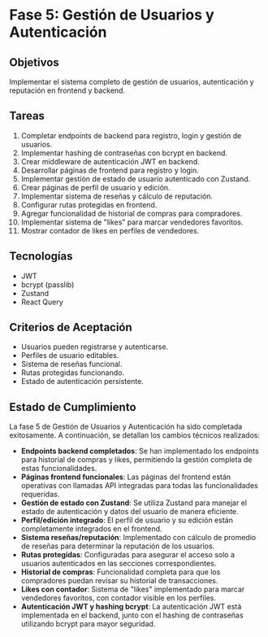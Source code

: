 # Fase 5: Gestión de Usuarios y Autenticación

## Objetivos
Implementar el sistema completo de gestión de usuarios, autenticación y reputación en frontend y backend.

## Tareas
1. Completar endpoints de backend para registro, login y gestión de usuarios.
2. Implementar hashing de contraseñas con bcrypt en backend.
3. Crear middleware de autenticación JWT en backend.
4. Desarrollar páginas de frontend para registro y login.
5. Implementar gestión de estado de usuario autenticado con Zustand.
6. Crear páginas de perfil de usuario y edición.
7. Implementar sistema de reseñas y cálculo de reputación.
8. Configurar rutas protegidas en frontend.
9. Agregar funcionalidad de historial de compras para compradores.
10. Implementar sistema de "likes" para marcar vendedores favoritos.
11. Mostrar contador de likes en perfiles de vendedores.

## Tecnologías
- JWT
- bcrypt (passlib)
- Zustand
- React Query

## Criterios de Aceptación
- Usuarios pueden registrarse y autenticarse.
- Perfiles de usuario editables.
- Sistema de reseñas funcional.
- Rutas protegidas funcionando.
- Estado de autenticación persistente.
## Estado de Cumplimiento

La fase 5 de Gestión de Usuarios y Autenticación ha sido completada exitosamente. A continuación, se detallan los cambios técnicos realizados:

- **Endpoints backend completados**: Se han implementado los endpoints para historial de compras y likes, permitiendo la gestión completa de estas funcionalidades.
- **Páginas frontend funcionales**: Las páginas del frontend están operativas con llamadas API integradas para todas las funcionalidades requeridas.
- **Gestión de estado con Zustand**: Se utiliza Zustand para manejar el estado de autenticación y datos del usuario de manera eficiente.
- **Perfil/edición integrado**: El perfil de usuario y su edición están completamente integrados en el frontend.
- **Sistema reseñas/reputación**: Implementado con cálculo de promedio de reseñas para determinar la reputación de los usuarios.
- **Rutas protegidas**: Configuradas para asegurar el acceso solo a usuarios autenticados en las secciones correspondientes.
- **Historial de compras**: Funcionalidad completa para que los compradores puedan revisar su historial de transacciones.
- **Likes con contador**: Sistema de "likes" implementado para marcar vendedores favoritos, con contador visible en los perfiles.
- **Autenticación JWT y hashing bcrypt**: La autenticación JWT está implementada en el backend, junto con el hashing de contraseñas utilizando bcrypt para mayor seguridad.